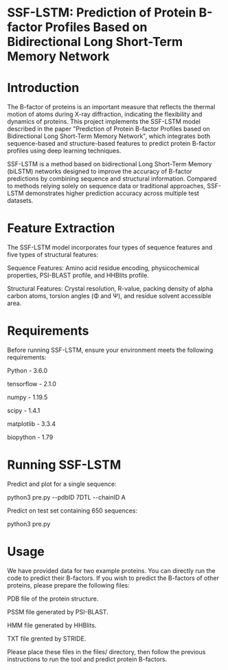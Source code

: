 # SSF-LSTM: Prediction of Protein B-factor Profiles Based on Bidirectional Long Short-Term Memory Network

# Introduction
The B-factor of proteins is an important measure that reflects the thermal motion of atoms during X-ray diffraction, indicating the flexibility and dynamics of proteins. This project implements the SSF-LSTM model described in the paper "Prediction of Protein B-factor Profiles based on Bidirectional Long Short-Term Memory Network", which integrates both sequence-based and structure-based features to predict protein B-factor profiles using deep learning techniques.

SSF-LSTM is a method based on bidirectional Long Short-Term Memory (biLSTM) networks designed to improve the accuracy of B-factor predictions by combining sequence and structural information. Compared to methods relying solely on sequence data or traditional approaches, SSF-LSTM demonstrates higher prediction accuracy across multiple test datasets.

# Feature Extraction
The SSF-LSTM model incorporates four types of sequence features and five types of structural features:

Sequence Features: Amino acid residue encoding, physicochemical properties, PSI-BLAST profile, and HHBlits profile.

Structural Features: Crystal resolution, R-value, packing density of alpha carbon atoms, torsion angles (Φ and Ψ), and residue solvent accessible area.

# Requirements
Before running SSF-LSTM, ensure your environment meets the following requirements:

Python - 3.6.0

tensorflow - 2.1.0

numpy - 1.19.5

scipy - 1.4.1

matplotlib - 3.3.4

biopython - 1.79

# Running SSF-LSTM
Predict and plot for a single sequence: 

python3 pre.py --pdbID 7DTL --chainID A

Predict on test set containing 650 sequences: 

python3 pre.py

# Usage
We have provided data for two example proteins. You can directly run the code to predict their B-factors. If you wish to predict the B-factors of other proteins, please prepare the following files:

PDB file of the protein structure.

PSSM file generated by PSI-BLAST.

HMM file generated by HHBlits.

TXT file grented by STRIDE.

Please place these files in the files/ directory, then follow the previous instructions to run the tool and predict protein B-factors.
